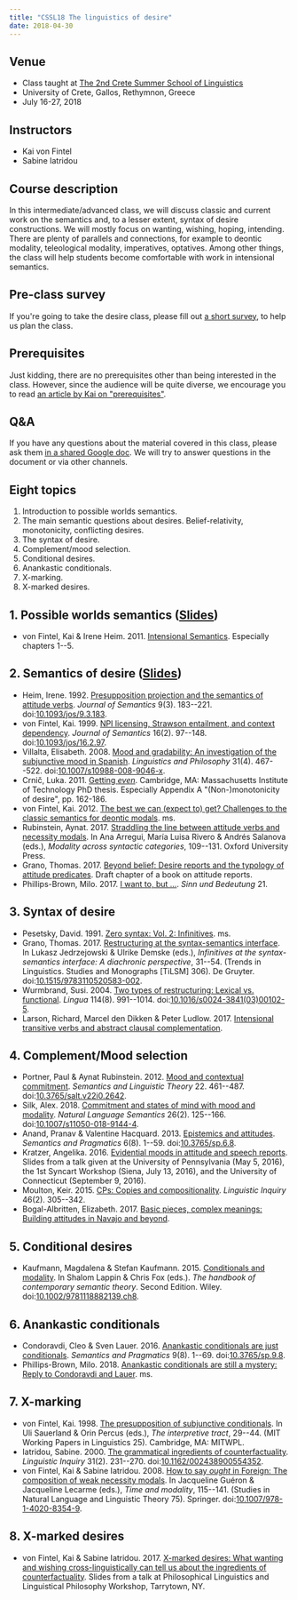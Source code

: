 ```yaml
---
title: "CSSL18 The linguistics of desire"
date: 2018-04-30
---
```


## Venue

- Class taught at [The 2nd Crete Summer School of Linguistics](http://www.phl.uoc.gr/confs/cssl18/index.php)
- University of Crete, Gallos, Rethymnon, Greece
- July 16-27, 2018

## Instructors

- Kai von Fintel
- Sabine Iatridou

## Course description

In this intermediate/advanced class, we will discuss classic and current work on the semantics and, to a lesser extent, syntax of desire constructions. We will mostly focus on wanting, wishing, hoping, intending. There are plenty of parallels and connections, for example to deontic modality, teleological modality, imperatives, optatives. Among other things, the class will help students become comfortable with work in intensional semantics. 

## Pre-class survey

If you're going to take the desire class, please fill out [a short survey](https://goo.gl/forms/YILxL4uDe2ByEc762), to help us plan the class.

## Prerequisites

Just kidding, there are no prerequisites other than being interested in the class. However, since the audience will be quite diverse, we encourage you to read [an article by Kai on "prerequisites"](http://www.kaivonfintel.org/prerequisites/).

## Q&A

If you have any questions about the material covered in this class, please ask them [in a shared Google doc](https://goo.gl/2HESTX). We will try to answer questions in the document or via other channels.

## Eight topics

1. Introduction to possible worlds semantics.
2. The main semantic questions about desires. Belief-relativity, monotonicity, conflicting desires.
3. The syntax of desire.
4. Complement/mood selection.
5. Conditional desires.
6. Anankastic conditionals.
7. X-marking.
8. X-marked desires.

## 1. Possible worlds semantics ([Slides](/pdf/ks-crete-desires-slides-1.pdf))

- von Fintel, Kai & Irene Heim. 2011. [Intensional Semantics](/pdf/fintel-heim-2011-intensional.pdf). Especially chapters 1--5.

## 2. Semantics of desire ([Slides](/pdf/ks-crete-desires-slides-2.pdf))

- Heim, Irene. 1992. [Presupposition projection and the semantics of attitude verbs](/pdf/heim-1992-attitudes.pdf). *Journal of Semantics* 9(3). 183--221. doi:[10.1093/jos/9.3.183](https://doi.org/10.1093/jos/9.3.183).
- von Fintel, Kai. 1999. [NPI licensing, Strawson entailment, and context dependency](/pdf/fintel-1999-npi.pdf). *Journal of Semantics* 16(2). 97--148. doi:[10.1093/jos/16.2.97](https://doi.org/10.1093/jos/16.2.97).
- Villalta, Elisabeth. 2008. [Mood and gradability: An investigation of the subjunctive mood in Spanish](/pdf/villalta-2008-subjunctive.pdf). *Linguistics and Philosophy* 31(4). 467--522. doi:[10.1007/s10988-008-9046-x](https://doi.org/10.1007/s10988-008-9046-x).
- Crnič, Luka. 2011. [Getting *even*](http://pluto.huji.ac.il/~crnic/crnic-diss-11.pdf). Cambridge, MA: Massachusetts Institute of Technology PhD thesis. Especially Appendix A "(Non-)monotonicity of desire", pp. 162-186.
- von Fintel, Kai. 2012. [The best we can (expect to) get? Challenges to the classic semantics for deontic modals](http://mit.edu/fintel/fintel-2012-apa-ought.pdf). ms.
- Rubinstein, Aynat. 2017. [Straddling the line between attitude verbs and necessity modals](/pdf/rubinstein-2017-straddling.pdf). In Ana Arregui, María Luisa Rivero & Andrés Salanova (eds.), *Modality across syntactic categories*, 109--131. Oxford University Press.
- Grano, Thomas. 2017. [Beyond belief: Desire reports and the typology of attitude predicates](/pdf/grano-2017-want-chapter.pdf). Draft chapter of a book on attitude reports.
- Phillips-Brown, Milo. 2017. [I want to, but ...](/pdf/phillips-brown-2017-iwanttobut.pdf). *Sinn und Bedeutung* 21.

## 3. Syntax of desire

- Pesetsky, David. 1991. [Zero syntax: Vol. 2: Infinitives](http://web.mit.edu/linguistics/people/faculty/pesetsky/infins.pdf). ms. 
- Grano, Thomas. 2017. [Restructuring at the syntax-semantics interface](/pdf/grano-2017-restructuring.pdf). In Lukasz Jedrzejowski & Ulrike Demske (eds.), *Infinitives at the syntax-semantics interface: A diachronic perspective*, 31--54. (Trends in Linguistics. Studies and Monographs \[TiLSM\] 306). De Gruyter. doi:[10.1515/9783110520583-002](https://doi.org/10.1515/9783110520583-002).
- Wurmbrand, Susi. 2004. [Two types of restructuring: Lexical vs. functional](/pdf/wurmbrand-2004-two-types.pdf). *Lingua* 114(8). 991--1014. doi:[10.1016/s0024-3841(03)00102-5](https://doi.org/10.1016/s0024-3841(03)00102-5).
- Larson, Richard, Marcel den Dikken & Peter Ludlow. 2017. [Intensional transitive verbs and abstract clausal complementation](/pdf/larson-dikken-ludlow-2017-itv.pdf). 

## 4. Complement/Mood selection

- Portner, Paul & Aynat Rubinstein. 2012. [Mood and contextual commitment](/pdf/portner-rubinstein-2012-mood.pdf). *Semantics and Linguistic Theory* 22. 461--487. doi:[10.3765/salt.v22i0.2642](https://doi.org/10.3765/salt.v22i0.2642).
- Silk, Alex. 2018. [Commitment and states of mind with mood and modality](/pdf/silk-2018-mood.pdf). *Natural Language Semantics* 26(2). 125--166. doi:[10.1007/s11050-018-9144-4](https://doi.org/10.1007/s11050-018-9144-4).
- Anand, Pranav & Valentine Hacquard. 2013. [Epistemics and attitudes](https://doi.org/10.3765/sp.6.8). *Semantics and Pragmatics* 6(8). 1--59. doi:[10.3765/sp.6.8](https://doi.org/10.3765/sp.6.8).
- Kratzer, Angelika. 2016. [Evidential moods in attitude and speech reports](/pdf/kratzer-2016-evidential-moods-uconn_stamped.pdf). Slides from a talk given at the University of Pennsylvania (May 5, 2016), the 1st Syncart Workshop (Siena, July 13, 2016), and the University of Connecticut (September 9, 2016).
- Moulton, Keir. 2015. [CPs: Copies and compositionality](/pdf/moulton-2015-CPs.pdf). *Linguistic Inquiry* 46(2). 305--342. 
- Bogal-Albritten, Elizabeth. 2017. [Basic pieces, complex meanings: Building attitudes in Navajo and beyond](https://elizabethba.files.wordpress.com/2015/09/eba-dgfs.pdf).

## 5. Conditional desires

- Kaufmann, Magdalena & Stefan Kaufmann. 2015. [Conditionals and modality](/pdf/kaufmann-kaufmann-2015-conditionals-modals.pdf). In Shalom Lappin & Chris Fox (eds.). *The handbook of contemporary semantic theory*. Second Edition. Wiley. doi:[10.1002/9781118882139.ch8](https://doi.org/10.1002/9781118882139.ch8).

## 6. Anankastic conditionals

- Condoravdi, Cleo & Sven Lauer. 2016. [Anankastic conditionals are just conditionals](https://doi.org/10.3765/sp.9.8). *Semantics and Pragmatics* 9(8). 1--69. doi:[10.3765/sp.9.8](https://doi.org/10.3765/sp.9.8).
- Phillips-Brown, Milo. 2018. [Anankastic conditionals are still a mystery: Reply to Condoravdi and Lauer](/pdf/phillips-brown-2018-anankastics.pdf). ms.

## 7. X-marking

- von Fintel, Kai. 1998. [The presupposition of subjunctive conditionals](http://mit.edu/fintel/fintel-1998-subjunctive.pdf). In Uli Sauerland & Orin Percus (eds.), *The interpretive tract*, 29--44. (MIT Working Papers in Linguistics 25). Cambridge, MA: MITWPL.
- Iatridou, Sabine. 2000. [The grammatical ingredients of counterfactuality](/pdf/iatridou-2000-ingredients.pdf). *Linguistic Inquiry* 31(2). 231--270. doi:[10.1162/002438900554352](https://doi.org/10.1162/002438900554352).
- von Fintel, Kai & Sabine Iatridou. 2008. [How to say *ought* in Foreign: The composition of weak necessity modals](/pdf/fintel-iatridou-2008-ought.pdf). In Jacqueline Guéron & Jacqueline Lecarme (eds.), *Time and modality*, 115--141. (Studies in Natural Language and Linguistic Theory 75). Springer. doi:[10.1007/978-1-4020-8354-9](https://doi.org/10.1007/978-1-4020-8354-9).

## 8. X-marked desires

- von Fintel, Kai & Sabine Iatridou. 2017. [X-marked desires: What wanting and wishing cross-linguistically can tell us about the ingredients of counterfactuality](http://mit.edu/fintel/ks-x-phlip-slides.pdf). Slides from a talk at Philosophical Linguistics and Linguistical Philosophy Workshop, Tarrytown, NY. 